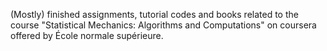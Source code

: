 (Mostly) finished assignments, tutorial codes and books related to the course "Statistical Mechanics: Algorithms and Computations" on coursera offered by École normale supérieure.
